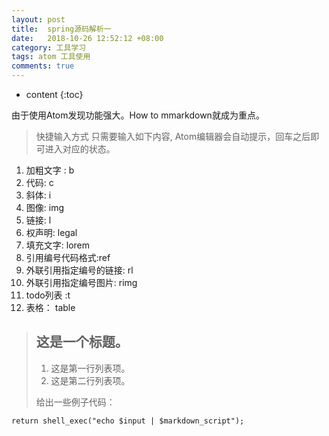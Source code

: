```yaml
---
layout: post
title:  spring源码解析一
date:   2018-10-26 12:52:12 +08:00
category: 工具学习
tags: atom 工具使用
comments: true
---
```


* content
{:toc}

由于使用Atom发现功能强大。How to mmarkdown就成为重点。


> 快捷输入方式 只需要输入如下内容, Atom编辑器会自动提示，回车之后即可进入对应的状态。
1. 加粗文字 : b
2. 代码: c
3. 斜体: i
4. 图像: img
1. 链接: l
1. 权声明: legal
1. 填充文字: lorem
1. 引用编号代码格式:ref
1. 外联引用指定编号的链接: rl
1. 外联引用指定编号图片: rimg
1. todo列表 :t
1. 表格： table

> ## 这是一个标题。
>
> 1.   这是第一行列表项。
> 2.   这是第二行列表项。
>
> 给出一些例子代码：
>
```
return shell_exec("echo $input | $markdown_script");
```    

